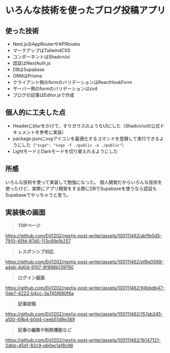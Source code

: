 # いろんな技術を使ったブログ投稿アプリ

## 使った技術

- Next.jsのAppRouterやAPIRoutes
- マークアップはTailwindCSS
- コンポーネントはShadcn/ui
- 認証はNextAuth.js
- DBはSupabase
- ORMはPrisma
- クライアント側のformのバリデーションはReactHookForm
- サーバー側のformのバリデーションはzod
- ブログの記事はEditor.jsで作成

## 個人的に工夫した点
- Headerにblurをかけて、すりガラスのようなUIにした（Shadcn/uiの公式ドキュメントを参考に実装）
- package.jsonにsvgアイコンを最適化するコマンドを登録して実行できるようにした（`"svgo": "svgo -f ./public -o ./public"`）
- LightモードとDarkモードを切り替えれるようにした

## 所感
いろんな技術を使って実装して勉強になった。
個人開発だからいろんな技術を使ったけど、実際にアプリ開発をする際にDBでSupabaseを使うなら認証もSupabaseでやっちゃうと思う。

## 実装後の画面

> **TOPページ**

https://github.com/Eiji1202/nextjs-post-writer/assets/100111462/ab1fe0d5-7910-45fd-87d5-113c69e1b257

> **レスポンシブ対応**

https://github.com/Eiji1202/nextjs-post-writer/assets/100111462/ef8e0099-a4eb-4d0d-9107-8f898b139760

> **ログイン画面**

https://github.com/Eiji1202/nextjs-post-writer/assets/100111462/94bbdb47-0de7-4222-b4cc-3a745f680f6a

> **記事投稿**

https://github.com/Eiji1202/nextjs-post-writer/assets/100111462/157ab245-a100-49b4-b0d4-ceeb51d9e389

> **記事の編集や削除機能など**

https://github.com/Eiji1202/nextjs-post-writer/assets/100111462/1b147121-2dbb-45d1-82c9-eb0ec1a18c98


